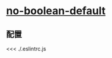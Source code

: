 # [no-boolean-default](https://eslint.vuejs.org/rules/no-boolean-default.html)

## 配置

<<< ./.eslintrc.js
